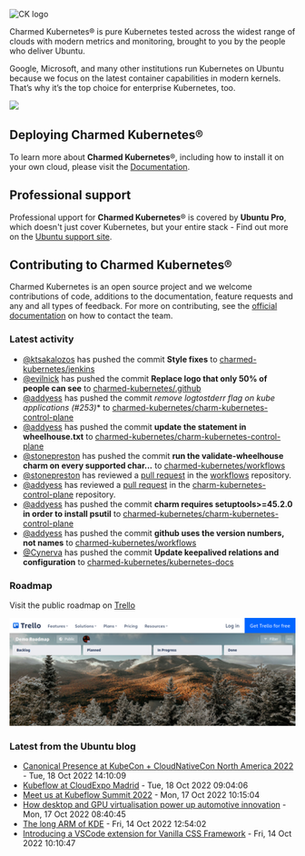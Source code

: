 ![CK logo](https://assets.ubuntu.com/v1/5d994a18-Charmed+Kubernetes_RGB_onWhite_2022.svg)

Charmed Kubernetes® is pure Kubernetes tested across the widest range of clouds with modern metrics and monitoring, brought to you by the people who deliver Ubuntu.

Google, Microsoft, and many other institutions run Kubernetes on Ubuntu because we focus on the latest container capabilities in modern kernels. That’s why it’s the top choice for enterprise Kubernetes, too.

![](https://assets.ubuntu.com/v1/843c77b6-juju-at-a-glace.svg)

## Deploying Charmed Kubernetes®

To learn more about **Charmed Kubernetes**®, including how to install it on your own cloud, please visit the [Documentation][docs].

## Professional support

Professional upport for **Charmed Kubernetes**® is covered by **Ubuntu Pro**, which doesn't just cover Kubernetes, but your entire stack - Find out more on the [Ubuntu support site](https://ubuntu.com/support).

## Contributing to Charmed Kubernetes®

Charmed Kubernetes is an open source project and we welcome contributions of code, additions to the documentation, feature requests and any and all types of feedback. For more on contributing, see the [official documentation][get-in-touch] on how to contact the team.

<!-- LINKS -->
[docs]: https://ubuntu.com/kubernetes/docs
[get-in-touch]: https://ubuntu.com/kubernetes/docs/get-in-touch

### Latest activity

<!-- activity starts -->

 - [@ktsakalozos](https://github.com/ktsakalozos) has pushed the commit **Style fixes** to [charmed-kubernetes/jenkins](https://github.com/charmed-kubernetes/jenkins)
 - [@evilnick](https://github.com/evilnick) has pushed the commit **Replace logo that only 50% of people can see** to [charmed-kubernetes/.github](https://github.com/charmed-kubernetes/.github)
 - [@addyess](https://github.com/addyess) has pushed the commit **remove logtostderr flag on kube* applications (#253)** to [charmed-kubernetes/charm-kubernetes-control-plane](https://github.com/charmed-kubernetes/charm-kubernetes-control-plane)
 - [@addyess](https://github.com/addyess) has pushed the commit **update the statement in wheelhouse.txt** to [charmed-kubernetes/charm-kubernetes-control-plane](https://github.com/charmed-kubernetes/charm-kubernetes-control-plane)
 - [@stonepreston](https://github.com/stonepreston) has pushed the commit **run the validate-wheelhouse charm on every supported char...** to [charmed-kubernetes/workflows](https://github.com/charmed-kubernetes/workflows)
 - [@stonepreston](https://github.com/stonepreston) has reviewed a [pull request](https://github.com/charmed-kubernetes/workflows/pull/2) in the [workflows](https://github.com/charmed-kubernetes/workflows) repository.
 - [@addyess](https://github.com/addyess) has reviewed a [pull request](https://github.com/charmed-kubernetes/charm-kubernetes-control-plane/pull/252) in the [charm-kubernetes-control-plane](https://github.com/charmed-kubernetes/charm-kubernetes-control-plane) repository.
 - [@addyess](https://github.com/addyess) has pushed the commit **charm requires setuptools>=45.2.0 in order to install psutil** to [charmed-kubernetes/charm-kubernetes-control-plane](https://github.com/charmed-kubernetes/charm-kubernetes-control-plane)
 - [@addyess](https://github.com/addyess) has pushed the commit **github uses the version numbers, not names** to [charmed-kubernetes/workflows](https://github.com/charmed-kubernetes/workflows)
 - [@Cynerva](https://github.com/Cynerva) has pushed the commit **Update keepalived relations and configuration** to [charmed-kubernetes/kubernetes-docs](https://github.com/charmed-kubernetes/kubernetes-docs)

<!-- activity ends -->

### Roadmap

Visit the public roadmap on [Trello](https://trello.com/b/Pfu4BlRO/demo-roadmap)

![Latest roadmap](./roadmap.png)

### Latest from the Ubuntu blog

<!-- blog starts -->
* [Canonical Presence at KubeCon + CloudNativeCon North America 2022](https://ubuntu.com//blog/canonical-presence-at-kubecon-cloudnativecon-north-america-2022) - Tue, 18 Oct 2022 14:10:09 
* [Kubeflow at CloudExpo Madrid](https://ubuntu.com//blog/kubeflow-cloudexpo-madrid) - Tue, 18 Oct 2022 09:04:06 
* [Meet us at Kubeflow Summit 2022](https://ubuntu.com//blog/meet-us-at-kubeflow-summit-2022) - Mon, 17 Oct 2022 10:15:04 
* [How desktop and GPU virtualisation power up automotive innovation](https://ubuntu.com//blog/how-desktop-and-gpu-virtualisation-power-up-automotive-innovation) - Mon, 17 Oct 2022 08:40:45 
* [The long ARM of KDE](https://ubuntu.com//blog/the-long-arm-of-kde) - Fri, 14 Oct 2022 12:54:02 
* [Introducing a VSCode extension for Vanilla CSS Framework](https://ubuntu.com//blog/introducing-a-vscode-extension-for-vanilla-css-framework) - Fri, 14 Oct 2022 10:10:47 
<!-- blog ends -->
